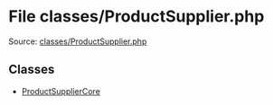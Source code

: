 File classes/ProductSupplier.php
=========

Source: [classes/ProductSupplier.php](https://github.com/PrestaShop/PrestaShop/blob/1.6.0.7/classes/ProductSupplier.php)


Classes
-------

* [ProductSupplierCore](class.ProductSupplierCore.md)

